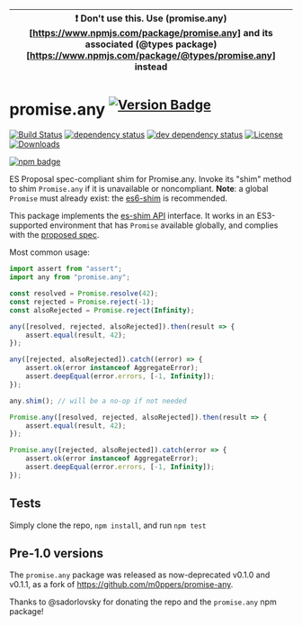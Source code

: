 | :exclamation:  Don't use this. Use (promise.any)[https://www.npmjs.com/package/promise.any] and its associated (@types package)[https://www.npmjs.com/package/@types/promise.any] instead   |
|---------------------------------------------------------------------------------------------------------------------------------------------------------------------------------------------|

# promise.any <sup>[![Version Badge][npm-version-svg]][package-url]</sup>

[![Build Status][travis-svg]][travis-url]
[![dependency status][deps-svg]][deps-url]
[![dev dependency status][dev-deps-svg]][dev-deps-url]
[![License][license-image]][license-url]
[![Downloads][downloads-image]][downloads-url]

[![npm badge][npm-badge-png]][package-url]

ES Proposal spec-compliant shim for Promise.any. Invoke its "shim" method to shim `Promise.any` if it is unavailable or noncompliant. **Note**: a global `Promise` must already exist: the [es6-shim](https://github.com/es-shims/es6-shim) is recommended.

This package implements the [es-shim API](https://github.com/es-shims/api) interface. It works in an ES3-supported environment that has `Promise` available globally, and complies with the [proposed spec](https://github.com/tc39/proposal-promise-any).

Most common usage:

```TypeScript
import assert from "assert";
import any from "promise.any";

const resolved = Promise.resolve(42);
const rejected = Promise.reject(-1);
const alsoRejected = Promise.reject(Infinity);

any([resolved, rejected, alsoRejected]).then(result => {
	assert.equal(result, 42);
});

any([rejected, alsoRejected]).catch((error) => {
	assert.ok(error instanceof AggregateError);
	assert.deepEqual(error.errors, [-1, Infinity]);
});

any.shim(); // will be a no-op if not needed

Promise.any([resolved, rejected, alsoRejected]).then(result => {
	assert.equal(result, 42);
});

Promise.any([rejected, alsoRejected]).catch(error => {
	assert.ok(error instanceof AggregateError);
	assert.deepEqual(error.errors, [-1, Infinity]);
});
```

## Tests

Simply clone the repo, `npm install`, and run `npm test`

## Pre-1.0 versions

The `promise.any` package was released as now-deprecated v0.1.0 and v0.1.1, as a fork of https://github.com/m0ppers/promise-any.

Thanks to @sadorlovsky for donating the repo and the `promise.any` npm package!

[package-url]: https://npmjs.com/package/promise.any
[npm-version-svg]: http://versionbadg.es/es-shims/Promise.any.svg
[travis-svg]: https://travis-ci.org/es-shims/Promise.any.svg
[travis-url]: https://travis-ci.org/es-shims/Promise.any
[deps-svg]: https://david-dm.org/es-shims/Promise.any.svg
[deps-url]: https://david-dm.org/es-shims/Promise.any
[dev-deps-svg]: https://david-dm.org/es-shims/Promise.any/dev-status.svg
[dev-deps-url]: https://david-dm.org/es-shims/Promise.any#info=devDependencies
[npm-badge-png]: https://nodei.co/npm/promise.any.png?downloads=true&stars=true
[license-image]: http://img.shields.io/npm/l/promise.any.svg
[license-url]: LICENSE
[downloads-image]: http://img.shields.io/npm/dm/promise.any.svg
[downloads-url]: http://npm-stat.com/charts.html?package=promise.any
